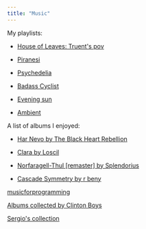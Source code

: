 ```yaml
---
title: "Music"
---
```


My playlists:

* [House of Leaves: Truent's pov](https://open.spotify.com/playlist/5PQWBBOCSKkmUVe5GN466l)

* [Piranesi](https://open.spotify.com/playlist/3Ex0R3yLV1hpGyrHjeHqmO)

* [Psychedelia](https://open.spotify.com/playlist/7LZLBhd1zKsGpAwgQyN2ga)

* [Badass Cyclist](https://open.spotify.com/playlist/5yviEuAHLrk0S5myQ8Jfa3)

* [Evening sun](https://open.spotify.com/playlist/3dJnb6nIgId1Sb40yq06pa)

* [Ambient](https://open.spotify.com/playlist/7FR2yQBjbcYZNoChj3HYe9)

A list of albums I enjoyed:

* [Har Nevo by The Black Heart Rebellion](https://theblackheartrebellion.bandcamp.com/album/har-nevo)

* [Clara by Loscil](https://loscil.bandcamp.com/album/clara)

* [Norfaragell​-​Thul \[remaster\] by Splendorius](https://splendorius.bandcamp.com/album/norfaragell-thul-remaster)

* [Cascade Symmetry by r beny](https://rbeny.bandcamp.com/album/cascade-symmetry)

[musicforprogramming](https://musicforprogramming.net)

[Albums collected by Clinton Boys](https://www.mtsolitary.com/20210220182154-new-music)

[Sergio's collection](https://garden-olive.vercel.app/garden/cont/music)
